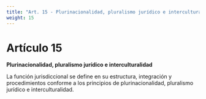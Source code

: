 ```yaml
---
title: "Art. 15 - Plurinacionalidad, pluralismo jurídico e interculturalidad"
weight: 15
---
```


# Artículo 15 
**Plurinacionalidad, pluralismo jurídico e interculturalidad**

La función jurisdiccional se define en su estructura, integración y procedimientos conforme a los principios de plurinacionalidad, pluralismo jurídico e interculturalidad.